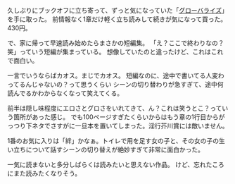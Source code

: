 久しぶりにブックオフに立ち寄って、ずっと気になっていた「[グローバライズ](https://www.amazon.co.jp/dp/B01D0TS1Z8/)」を手に取った。
前情報なく1章だけ軽く立ち読みして続きが気になって買った。430円。

で、家に帰って早速読み始めたらまさかの短編集。
「え？ここで終わりなの？笑」っていう短編が集まっている。
想像していたのと違ったけど、これはこれで面白い。

一言でいうならばカオス。まじでカオス。
短編なのに、途中で書いてる人変わってるんじゃないの？って思うくらい
シーンの切り替わりが急すぎて、途中何読んでるかわからなくなって笑えてくる。

前半は隠し味程度にエロさとグロさをいれてきて、ん？これは笑うとこ？っていう箇所があった感じ。
でも100ページすぎたくらいからはもう章の1行目からがっつり下ネタでさすがに一旦本を置いてしまった。淫行芥川賞には敵いません。

1番のお気に入りは「絆」かなぁ。トイレで用を足す女の子と、その女の子の生い立ちについて話すシーンの切り替えが絶妙すぎて非常に面白かった。

一気に読まないと多分しばらくは読みたいと思えない作品。
けど、忘れたころにまた読みたくなりそう。
